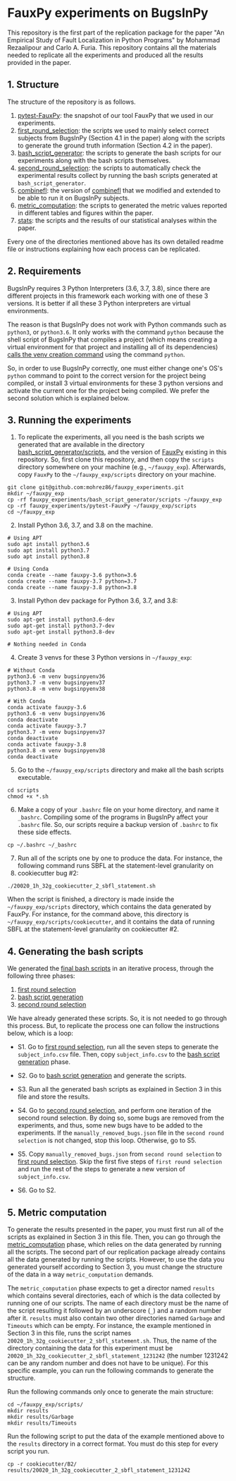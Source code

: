 # FauxPy experiments on BugsInPy

This repository is the first part of the replication package 
for the paper "An Empirical Study of Fault Localization in Python Programs" 
by Mohammad Rezaalipour and Carlo A. Furia.
This repository contains all the materials needed to replicate all the experiments
and produced all the results provided in the paper.

## 1. Structure

The structure of the repository is as follows.

1. [pytest-FauxPy](/pytest-FauxPy): the snapshot of our tool FauxPy
that we used in our experiments.
2. [first_round_selection](/first_round_selection): the scripts we used to mainly 
select correct subjects from BugsInPy (Section 4.1 in the paper) along with the scripts 
to generate the ground truth information (Section 4.2 in the paper).
3. [bash_script_generator](/bash_script_generator): the scripts to generate the
bash scripts for our experiments along with the bash scripts themselves.
4. [second_round_selection](/second_round_selection): the scripts to automatically
check the experimental results collect by running the bash
scripts generated at `bash_script_generator`.
5. [combinefl](/combinefl): the version of [combinefl](https://combinefl.github.io/)
that we modified and extended to be able to run it on BugsInPy subjects.
6. [metric_computation](/metric_computation): the scripts to generated the metric values
reported in different tables and figures within the paper.
7. [stats](stats): the scripts and the results of our statistical analyses within the paper.

Every one of the directories mentioned above has its own detailed readme file
or instructions explaining how each process can be replicated.

## 2. Requirements
BugsInPy requires 3 Python Interpreters (3.6, 3.7, 3.8), since there are different projects
in this framework each working with one of these 3 versions.
It is better if all these 3 Python interpreters are virtual environments.

The reason is that BugsInPy does not work with Python commands such as
`python3`, or `python3.6`. It only works with the command `python` because
the shell script of BugsInPy that
compiles a project (which means creating a virtual environment for that
project and installing all of its dependencies)
[calls the venv creation command](https://github.com/soarsmu/BugsInPy/blob/master/framework/bin/bugsinpy-compile#L56) 
using the command `python`.

So, in order to use BugsInPy correctly, one must either change
one's OS's `python` command to point to the correct version for the 
project being compiled, or install 3 virtual environments for these 3 python
versions and activate the current one for the project being compiled.
We prefer the second solution which is explained below.

## 3. Running the experiments

1. To replicate the experiments, all you need is the bash scripts we generated 
that are available in 
the directory [bash_script_generator/scripts](bash_script_generator/scripts), and
the version of [FauxPy](pytest-FauxPy) existing in this repository.
So, first clone this repository, and then copy the `scripts` directory
somewhere on your machine (e.g., `~/fauxpy_exp`). Afterwards, copy `FauxPy` to 
the `~/fauxpy_exp/scripts` directory on your machine.

```
git clone git@github.com:mohrez86/fauxpy_experiments.git
mkdir ~/fauxpy_exp
cp -rf fauxpy_experiments/bash_script_generator/scripts ~/fauxpy_exp
cp -rf fauxpy_experiments/pytest-FauxPy ~/fauxpy_exp/scripts
cd ~/fauxpy_exp
```

2. Install Python 3.6, 3.7, and 3.8 on the machine.

```
# Using APT
sudo apt install python3.6
sudo apt install python3.7
sudo apt install python3.8

# Using Conda
conda create --name fauxpy-3.6 python=3.6
conda create --name fauxpy-3.7 python=3.7
conda create --name fauxpy-3.8 python=3.8
```

3. Install Python dev package for Python 3.6, 3.7, and 3.8:

```
# Using APT
sudo apt-get install python3.6-dev
sudo apt-get install python3.7-dev
sudo apt-get install python3.8-dev

# Nothing needed in Conda
```

4. Create 3 venvs for these 3 Python versions in `~/fauxpy_exp`:

```
# Without Conda
python3.6 -m venv bugsinpyenv36
python3.7 -m venv bugsinpyenv37
python3.8 -m venv bugsinpyenv38

# With Conda
conda activate fauxpy-3.6
python3.6 -m venv bugsinpyenv36
conda deactivate
conda activate fauxpy-3.7
python3.7 -m venv bugsinpyenv37
conda deactivate
conda activate fauxpy-3.8
python3.8 -m venv bugsinpyenv38
conda deactivate
```

5. Go to the `~/fauxpy_exp/scripts` directory and make all the bash scripts executable.

```
cd scripts
chmod +x *.sh
```

6. Make a copy of your `.bashrc` file on your home directory, and name it `_bashrc`.
Compiling some of the programs in BugsInPy affect your `.bashrc` file. So, our scripts
require a backup version of `.bashrc` to fix these side effects.

```
cp ~/.bashrc ~/_bashrc
```

7. Run all of the scripts one by one to produce the data.
For instance, the following
command runs SBFL at the statement-level granularity on
8. cookiecutter bug #2:

```
./20020_1h_32g_cookiecutter_2_sbfl_statement.sh
```

When the script is finished, a directory is made inside 
the `~/fauxpy_exp/scripts` directory, which contains the
data generated by FauxPy.
For instance, for the command above, this directory is
`~/fauxpy_exp/scripts/cookiecutter`, and it contains the data
of running SBFL at 
the statement-level granularity on cookiecutter #2.

## 4. Generating the bash scripts

We generated the [final bash scripts](bash_script_generator/scripts) in
an iterative process, through the following three phases:
1. [first round selection](first_round_selection)
2. [bash script generation](bash_script_generator)
3. [second round selection](second_round_selection)

We have already generated these scripts. So, it is not needed 
to go through this process. But, to replicate the process one 
can follow the instructions below, which is a loop:

- S1. Go to [first round selection](first_round_selection), run
all the seven steps to generate the `subject_info.csv` file.
Then, copy `subject_info.csv` to 
the [bash script generation](bash_script_generator) phase.

- S2. Go to [bash script generation](bash_script_generator) and
generate the scripts.

- S3. Run all the generated bash scripts as 
explained in Section 3 in this file and store the results.

- S4. Go to [second round selection](second_round_selection), and
perform one iteration of the second round selection.
By doing so, some bugs are removed from the experiments, and
thus, some new bugs have to be added to the experiments.
If the `manually_removed_bugs.json` file in the `second round selection` 
is not changed, stop this loop. Otherwise, go to S5.

- S5. Copy `manually_removed_bugs.json` from
`second round selection` to 
[first round selection](first_round_selection). Skip the
first five steps of `first round selection` and run the
rest of the steps to generate a 
new version of `subject_info.csv`.

- S6. Go to S2.

## 5. Metric computation

To generate the results presented in the paper, you 
must first run all of the scripts as explained 
in Section 3 in this file.
Then, you can go through the
[metric_computation](/metric_computation) phase, which
relies on the data generated by running all the scripts.
The second part of our replication package already contains
all the data generated by running the scripts.
However, to use the data you generated yourself according
to Section 3, you must change the structure of the data
in a way `metric_computation` demands.

The `metric_computation` phase expects to get a director named `results`
which contains several directories, each of which is the data collected
by running one of our scripts. The name of each directory must be
the name of the script resulting it followed by an underscore (`_`)
and a random number after it. 
`results` must also contain two other 
directories named `Garbage` and `Timeouts` which can be empty.
For instance, the example mentioned in
Section 3 in this file, runs 
the script names `20020_1h_32g_cookiecutter_2_sbfl_statement.sh`.
Thus, the name of the directory containing the data for this
experiment must be `20020_1h_32g_cookiecutter_2_sbfl_statement_1231242`
(the number 1231242 can be any random 
number and does not have to be unique).
For this specific example, you can run the following commands to
generate the structure.

Run the following commands only once to generate the main structure:
```
cd ~/fauxpy_exp/scripts/
mkdir results
mkdir results/Garbage
mkdir results/Timeouts
```

Run the following script to put the data of the example
mentioned above to the `results` directory in a correct format.
You must do this step for every script you run.
```
cp -r cookiecutter/B2/ results/20020_1h_32g_cookiecutter_2_sbfl_statement_1231242
```



